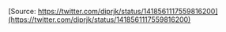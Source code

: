[Source: https://twitter.com/diprjk/status/1418561117559816200](https://twitter.com/diprjk/status/1418561117559816200)
